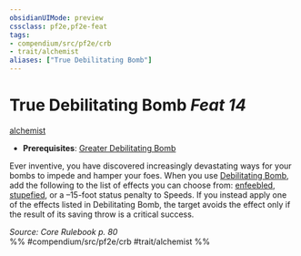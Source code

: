 ```yaml
---
obsidianUIMode: preview
cssclass: pf2e,pf2e-feat
tags:
- compendium/src/pf2e/crb
- trait/alchemist
aliases: ["True Debilitating Bomb"]
---
```

# True Debilitating Bomb  *Feat 14*  
[alchemist](rules/traits/alchemist.md)  

- **Prerequisites**: [Greater Debilitating Bomb](compendium/feats/greater-debilitating-bomb.md)

Ever inventive, you have discovered increasingly devastating ways for your bombs to impede and hamper your foes. When you use [Debilitating Bomb](compendium/feats/debilitating-bomb.md), add the following to the list of effects you can choose from: [enfeebled](rules/conditions.md#Enfeebled), [stupefied](rules/conditions.md#Stupefied), or a –15-foot status penalty to Speeds. If you instead apply one of the effects listed in Debilitating Bomb, the target avoids the effect only if the result of its saving throw is a critical success.

*Source: Core Rulebook p. 80*  
%% #compendium/src/pf2e/crb #trait/alchemist %%